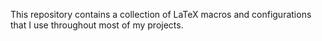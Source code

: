 This repository contains a collection of LaTeX macros and configurations that I use throughout most of my projects.
